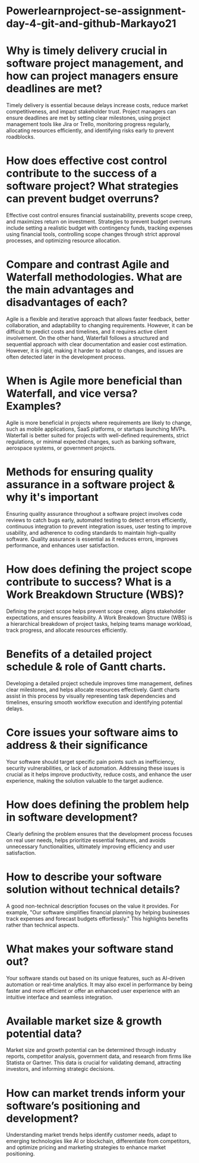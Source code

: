 # Powerlearnproject-se-assignment-day-4-git-and-github-Markayo21

# Why is timely delivery crucial in software project management, and how can project managers ensure deadlines are met?

Timely delivery is essential because delays increase costs, reduce market competitiveness, and impact stakeholder trust.
Project managers can ensure deadlines are met by setting clear milestones, using project management tools like Jira or Trello, monitoring progress regularly, allocating resources efficiently, and identifying risks early to prevent roadblocks.

# How does effective cost control contribute to the success of a software project? What strategies can prevent budget overruns?

Effective cost control ensures financial sustainability, prevents scope creep, and maximizes return on investment. 
Strategies to prevent budget overruns include setting a realistic budget with contingency funds, tracking expenses using financial tools, controlling scope changes through strict approval processes, and optimizing resource allocation.

# Compare and contrast Agile and Waterfall methodologies. What are the main advantages and disadvantages of each?

Agile is a flexible and iterative approach that allows faster feedback, better collaboration, and adaptability to changing requirements. However, it can be difficult to predict costs and timelines, and it requires active client involvement.
On the other hand, Waterfall follows a structured and sequential approach with clear documentation and easier cost estimation. However, it is rigid, making it harder to adapt to changes, and issues are often detected later in the development process.

# When is Agile more beneficial than Waterfall, and vice versa? Examples?

Agile is more beneficial in projects where requirements are likely to change, such as mobile applications, SaaS platforms, or startups launching MVPs. 
Waterfall is better suited for projects with well-defined requirements, strict regulations, or minimal expected changes, such as banking software, aerospace systems, or government projects.

# Methods for ensuring quality assurance in a software project & why it's important

Ensuring quality assurance throughout a software project involves code reviews to catch bugs early, automated testing to detect errors efficiently, continuous integration to prevent integration issues, user testing to improve usability, and adherence to coding standards to maintain high-quality software. 
Quality assurance is essential as it reduces errors, improves performance, and enhances user satisfaction.

# How does defining the project scope contribute to success? What is a Work Breakdown Structure (WBS)?

Defining the project scope helps prevent scope creep, aligns stakeholder expectations, and ensures feasibility.
A Work Breakdown Structure (WBS) is a hierarchical breakdown of project tasks, helping teams manage workload, track progress, and allocate resources efficiently.

# Benefits of a detailed project schedule & role of Gantt charts.

Developing a detailed project schedule improves time management, defines clear milestones, and helps allocate resources effectively. 
Gantt charts assist in this process by visually representing task dependencies and timelines, ensuring smooth workflow execution and identifying potential delays.

# Core issues your software aims to address & their significance

Your software should target specific pain points such as inefficiency, security vulnerabilities, or lack of automation.
Addressing these issues is crucial as it helps improve productivity, reduce costs, and enhance the user experience, making the solution valuable to the target audience.

# How does defining the problem help in software development?

Clearly defining the problem ensures that the development process focuses on real user needs, helps prioritize essential features, and avoids unnecessary functionalities, ultimately improving efficiency and user satisfaction.

# How to describe your software solution without technical details?

A good non-technical description focuses on the value it provides.
For example, "Our software simplifies financial planning by helping businesses track expenses and forecast budgets effortlessly." 
This highlights benefits rather than technical aspects.

# What makes your software stand out?

Your software stands out based on its unique features, such as AI-driven automation or real-time analytics. 
It may also excel in performance by being faster and more efficient or offer an enhanced user experience with an intuitive interface and seamless integration.

# Available market size & growth potential data?

Market size and growth potential can be determined through industry reports, competitor analysis, government data, and research from firms like Statista or Gartner. 
This data is crucial for validating demand, attracting investors, and informing strategic decisions.

# How can market trends inform your software’s positioning and development?

Understanding market trends helps identify customer needs, adapt to emerging technologies like AI or blockchain, differentiate from competitors, and optimize pricing and marketing strategies to enhance market positioning.
